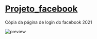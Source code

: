 <a href="https://felipe5744.github.io/Projeto_facebook/"><h1>Projeto_facebook</h1></a>
 
 Cópia da página de login do facebook 2021

![preview](https://user-images.githubusercontent.com/93503496/178851275-18785a43-9b93-407e-a093-18ecae125e22.png)
